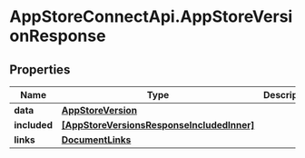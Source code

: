 # AppStoreConnectApi.AppStoreVersionResponse

## Properties

Name | Type | Description | Notes
------------ | ------------- | ------------- | -------------
**data** | [**AppStoreVersion**](AppStoreVersion.md) |  | 
**included** | [**[AppStoreVersionsResponseIncludedInner]**](AppStoreVersionsResponseIncludedInner.md) |  | [optional] 
**links** | [**DocumentLinks**](DocumentLinks.md) |  | 


